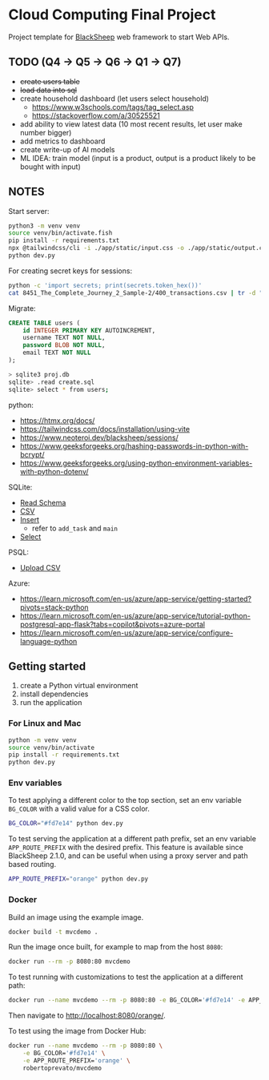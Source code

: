 # Cloud Computing Final Project

Project template for [BlackSheep](https://github.com/Neoteroi/BlackSheep)
web framework to start Web APIs.

## TODO (Q4 -> Q5 -> Q6 -> Q1 -> Q7)
- ~~create users table~~
- ~~load data into sql~~
- create household dashboard (let users select household)
    - https://www.w3schools.com/tags/tag_select.asp
    - https://stackoverflow.com/a/30525521
- add ability to view latest data (10 most recent results, let user make number bigger)
- add metrics to dashboard
- create write-up of AI models 
- ML IDEA: train model (input is a product, output is a product likely to be bought with input)

## NOTES
Start server:
```bash
python3 -m venv venv
source venv/bin/activate.fish 
pip install -r requirements.txt
npx @tailwindcss/cli -i ./app/static/input.css -o ./app/static/output.css --watch
python dev.py
```

For creating secret keys for sessions:
```bash
python -c 'import secrets; print(secrets.token_hex())'
cat 8451_The_Complete_Journey_2_Sample-2/400_transactions.csv | tr -d "[:blank:]" > transactions.csv 
```

Migrate:
```sql
CREATE TABLE users (
    id INTEGER PRIMARY KEY AUTOINCREMENT,
    username TEXT NOT NULL,
    password BLOB NOT NULL,
    email TEXT NOT NULL
);
```
``` bash
> sqlite3 proj.db
sqlite> .read create.sql
sqlite> select * from users;
```

python:
- https://htmx.org/docs/
- https://tailwindcss.com/docs/installation/using-vite
- https://www.neoteroi.dev/blacksheep/sessions/
- https://www.geeksforgeeks.org/hashing-passwords-in-python-with-bcrypt/
- https://www.geeksforgeeks.org/using-python-environment-variables-with-python-dotenv/

SQLite:
- [Read Schema](https://www.sqlitetutorial.net/sqlite-describe-table/)
- [CSV](https://www.sqlitetutorial.net/sqlite-import-csv/)
- [Insert](https://www.sqlitetutorial.net/sqlite-python/insert/)
    - refer to `add_task` and `main`
- [Select](https://www.sqlitetutorial.net/sqlite-python/sqlite-python-select/)

PSQL:
- [Upload CSV](https://stackoverflow.com/questions/2987433/how-to-import-csv-file-data-into-a-postgresql-table)

Azure:
- https://learn.microsoft.com/en-us/azure/app-service/getting-started?pivots=stack-python
- https://learn.microsoft.com/en-us/azure/app-service/tutorial-python-postgresql-app-flask?tabs=copilot&pivots=azure-portal
- https://learn.microsoft.com/en-us/azure/app-service/configure-language-python

## Getting started

1. create a Python virtual environment
2. install dependencies
3. run the application

### For Linux and Mac

```bash
python -m venv venv
source venv/bin/activate
pip install -r requirements.txt
python dev.py
```

### Env variables

To test applying a different color to the top section, set an env variable
`BG_COLOR` with a valid value for a CSS color.

```bash
BG_COLOR="#fd7e14" python dev.py
```

To test serving the application at a different path prefix, set an env variable
`APP_ROUTE_PREFIX` with the desired prefix. This feature is available since
BlackSheep 2.1.0, and can be useful when using a proxy server and path based
routing.

```bash
APP_ROUTE_PREFIX="orange" python dev.py
```

### Docker

Build an image using the example image.

```bash
docker build -t mvcdemo .
```

Run the image once built, for example to map from the host `8080`:

```bash
docker run --rm -p 8080:80 mvcdemo
```

To test running with customizations to test the application at a different
path:

```bash
docker run --name mvcdemo --rm -p 8080:80 -e BG_COLOR='#fd7e14' -e APP_ROUTE_PREFIX='orange' mvcdemo
```

Then navigate to [http://localhost:8080/orange/](http://localhost:8080/orange/).

To test using the image from Docker Hub:

```bash
docker run --name mvcdemo --rm -p 8080:80 \
    -e BG_COLOR='#fd7e14' \
    -e APP_ROUTE_PREFIX='orange' \
    robertoprevato/mvcdemo
```

